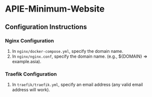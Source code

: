 # APIE-Minimum-Website

## Configuration Instructions

### Nginx Configuration
1. In `nginx/docker-compose.yml`, specify the domain name.
2. In `nginx/nginx.conf`, specify the domain name.
(e.g., ${DOMAIN} => example.asia).

### Traefik Configuration
1. In `traefik/traefik.yml`, specify an email address (any valid email address will work).
